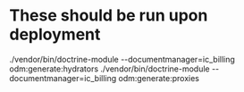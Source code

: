 


# These should be run upon deployment
./vendor/bin/doctrine-module --documentmanager=ic_billing odm:generate:hydrators
./vendor/bin/doctrine-module --documentmanager=ic_billing odm:generate:proxies